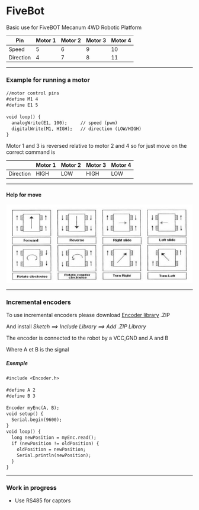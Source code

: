 # FiveBot
Basic use for FiveBOT Mecanum 4WD Robotic Platform


|Pin|Motor 1|Motor 2|Motor 3|Motor 4|
|---|---|---|---|---|
|Speed|5|6|9|10|
|Direction|4|7|8|11|

---
### Example for running a motor
```arduino
//motor control pins
#define M1 4 
#define E1 5 

void loop() {
  analogWrite(E1, 100);		// speed (pwm)
  digitalWrite(M1, HIGH); 	// direction (LOW/HIGH)
}
```

Motor 1 and 3 is reversed relative to motor 2 and 4
so for just move on the correct command is 

||Motor 1|Motor 2|Motor 3|Motor 4|
|---|---|---|---|---|
|Direction|HIGH|LOW|HIGH|LOW|

---
#### Help for move
![](img/mecanium_functioning.jpg)

---
### Incremental encoders

To use incremental encoders please download [Encoder library](https://github.com/PaulStoffregen/Encoder) .ZIP

And install 
_Sketch ==> Include Library ==> Add .ZIP Library_

The encoder is connected to the robot by a VCC,GND and A and B

Where A et B is the signal

##### Exemple
```arduino
#include <Encoder.h>

#define A 2 
#define B 3 

Encoder myEnc(A, B);
void setup() {
  Serial.begin(9600);
}
void loop() {
  long newPosition = myEnc.read();
  if (newPosition != oldPosition) {
    oldPosition = newPosition;
    Serial.println(newPosition);
  }
}

```

---
### Work in progress

* Use RS485 for captors